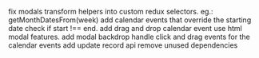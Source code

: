 fix modals
transform helpers into custom redux selectors. eg.: getMonthDatesFrom(week)
add calendar events that override the starting date
    check if start !== end.
add drag and drop calendar event
use html modal features. add modal backdrop
handle click and drag events for the calendar events
add update record api
remove unused dependencies
